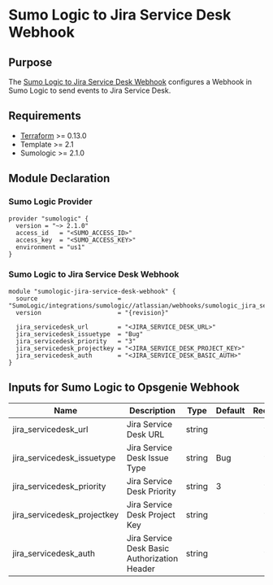 # Sumo Logic to Jira Service Desk Webhook

## Purpose

The [Sumo Logic to Jira Service Desk Webhook](https://help.sumologic.com/Beta/Webhook_Connections_for_Jira/Webhook_Connection_for_Jira_Service_Desk) configures a Webhook in Sumo Logic to send events to Jira Service Desk.

## Requirements

* [Terraform](https://www.terraform.io/downloads.html) >= 0.13.0
* Template >= 2.1
* Sumologic >= 2.1.0

## Module Declaration

### Sumo Logic Provider

```shell
provider "sumologic" {
  version = "~> 2.1.0"
  access_id   = "<SUMO_ACCESS_ID>"
  access_key  = "<SUMO_ACCESS_KEY>"
  environment = "us1"
}
```

### Sumo Logic to Jira Service Desk Webhook
```shell
module "sumologic-jira-service-desk-webhook" {
  source                      = "SumoLogic/integrations/sumologic//atlassian/webhooks/sumologic_jira_service_desk"
  version                     = "{revision}"

  jira_servicedesk_url        = "<JIRA_SERVICE_DESK_URL>"
  jira_servicedesk_issuetype  = "Bug"
  jira_servicedesk_priority   = "3"
  jira_servicedesk_projectkey = "<JIRA_SERVICE_DESK_PROJECT_KEY>"
  jira_servicedesk_auth       = "<JIRA_SERVICE_DESK_BASIC_AUTH>"
}
```

## Inputs for Sumo Logic to Opsgenie Webhook

| Name | Description | Type | Default | Required |
|------|-------------|------|---------|:-----:|
|jira_servicedesk_url|Jira Service Desk URL|string||yes
|jira_servicedesk_issuetype|Jira Service Desk Issue Type|string|Bug|yes
|jira_servicedesk_priority|Jira Service Desk Priority|string|3|yes
|jira_servicedesk_projectkey|Jira Service Desk Project Key|string||yes
|jira_servicedesk_auth|Jira Service Desk Basic Authorization Header|string||yes